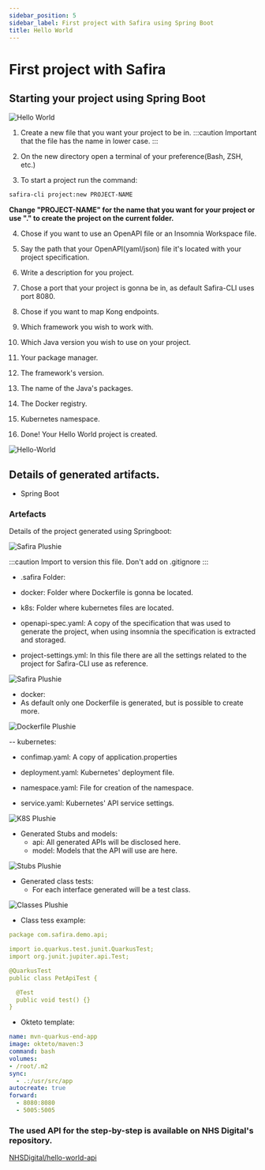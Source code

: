 ```yaml
---
sidebar_position: 5
sidebar_label: First project with Safira using Spring Boot
title: Hello World
---
```


# First project with Safira 

## Starting your project using Spring Boot
![Hello World](/img/tutorial/springbootig.gif)

1. Create a new file that you want your project to be in.
:::caution Important that the file has the name in lower case.
:::
2. On the new directory open a terminal of your preference(Bash, ZSH, etc.)

3. To start a project run the command:

```sh
safira-cli project:new PROJECT-NAME
```

**Change "PROJECT-NAME" for the name that you want for your project or use "." to create the project on the current folder.**

4. Chose if you want to use an OpenAPI file or an Insomnia Workspace file.

5. Say the path that your OpenAPI(yaml/json) file it's located with your project specification.

6. Write a description for you project.

7. Chose a port that your project is gonna be in, as default Safira-CLI uses port 8080.

8. Chose if you want to map Kong endpoints.

9. Which framework you wish to work with.

10. Which Java version you wish to use on your project.

11. Your package manager.

12. The framework's version.

13. The name of the Java's packages.

14. The Docker registry.

15. Kubernetes namespace.

16. Done! Your Hello World project is created.

![Hello-World](/img/screenshot/Hello15.png)


## Details of generated artifacts.

- Spring Boot
### Artefacts

Details of the project generated using Springboot:

![Safira Plushie](/img/screenshot/exemplo_artefatos.png)

:::caution Import to version this file. Don't add on .gitignore
:::

- .safira Folder:

 - docker: Folder where Dockerfile is gonna be located.
 
 - k8s: Folder where kubernetes files are located.

 - openapi-spec.yaml: A copy of the specification that was used to generate the project, when using insomnia the specification is extracted and storaged.

 - project-settings.yml: In this file there are all the settings related to the project for Safira-CLI use as reference.

![Safira Plushie](/img/screenshot/exemplo_safira.png)

- docker:
 - As default only one Dockerfile is generated, but is possible to create more.

![Dockerfile Plushie](/img/screenshot/exemplo_dockerfile.png)

-- kubernetes:
  - confimap.yaml: A copy of application.properties

  - deployment.yaml: Kubernetes' deployment file.

  - namespace.yaml: File for creation of the namespace.

  - service.yaml: Kubernetes' API service settings.

![K8S Plushie](/img/screenshot/exemplo_k8s.png)

- Generated Stubs and models:
  - api: All generated APIs will be disclosed here.
  - model: Models that the API will use are here.

![Stubs Plushie](/img/screenshot/exemplo_stubs.png)


- Generated class tests:
  - For each interface generated will be a test class.

![Classes Plushie](/img/screenshot/exemplo_classes.png)

- Class tess example:

```yaml
package com.safira.demo.api;

import io.quarkus.test.junit.QuarkusTest;
import org.junit.jupiter.api.Test;

@QuarkusTest
public class PetApiTest {

  @Test
  public void test() {}
}

```
- Okteto template:

```yaml
name: mvn-quarkus-end-app
image: okteto/maven:3
command: bash
volumes:
- /root/.m2
sync:
  - .:/usr/src/app
autocreate: true
forward:
  - 8080:8080
  - 5005:5005

```

### The used API for the step-by-step is available on NHS Digital's repository.
[NHSDigital/hello-world-api](https://github.com/NHSDigital/hello-world-api)


